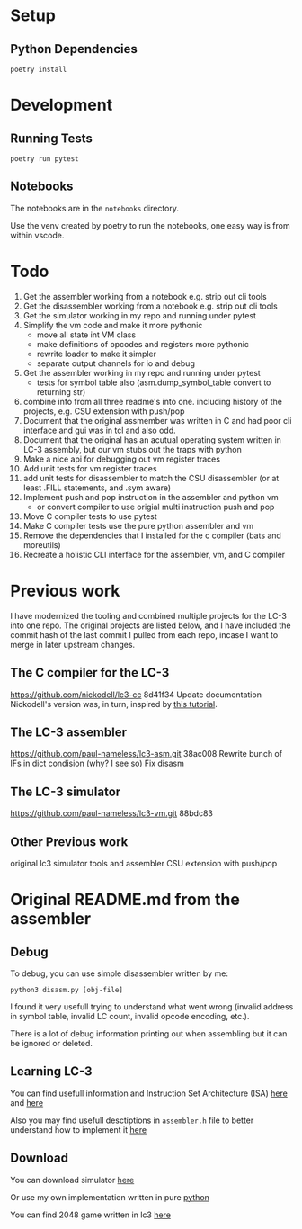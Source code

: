 # Setup
## Python Dependencies

    poetry install

# Development
## Running Tests
    poetry run pytest

## Notebooks
The notebooks are in the `notebooks` directory.

Use the venv created by poetry to run the notebooks, one easy way is from within vscode.

# Todo
1. Get the assembler working from a notebook e.g. strip out cli tools
1. Get the disassembler working from a notebook e.g. strip out cli tools
1. Get the simulator working in my repo and running under pytest
1. Simplify the vm code and make it more pythonic
    - move all state int VM class
    - make definitions of opcodes and registers more pythonic
    - rewrite loader to make it simpler
    - separate output channels for io and debug
1. Get the assembler working in my repo and running under pytest
    - tests for symbol table also (asm.dump_symbol_table convert to returning str)
1. combine info from all three readme's into one. including history of the projects, e.g. CSU extension with push/pop
1. Document that the original assmember was written in C and had poor cli interface and gui was in tcl and also odd.
1. Document that the original has an acutual operating system written in LC-3 assembly, but our vm stubs out the traps with python
1. Make a nice api for debugging out vm register traces
1. Add unit tests for vm register traces
1. add unit tests for disassembler to match the CSU disassembler (or at least .FILL statements, and .sym aware)
1. Implement push and pop instruction in the assembler and python vm
    - or convert compiler to use origial multi instruction push and pop
1. Move C compiler tests to use pytest
1. Make C compiler tests use the pure python assembler and vm
1. Remove the dependencies that I installed for the c compiler (bats and moreutils)
1. Recreate a holistic CLI interface for the assembler, vm, and C compiler

# Previous work
I have modernized the tooling and combined multiple projects for the LC-3 into one repo. The original projects are listed below, and I have included the commit hash of the last commit I pulled from each repo, incase I want to merge in later upstream changes.
## The C compiler for the LC-3
https://github.com/nickodell/lc3-cc
8d41f34 Update documentation
Nickodell's version was, in turn, inspired by [this tutorial](https://github.com/justinmeiners/lc3-vm).
## The LC-3 assembler
https://github.com/paul-nameless/lc3-asm.git
38ac008 Rewrite bunch of IFs in dict condision (why? I see so) Fix disasm
## The LC-3 simulator
https://github.com/paul-nameless/lc3-vm.git
88bdc83
## Other Previous work
original lc3 simulator tools and assembler
CSU extension with push/pop

# Original README.md from the assembler
## Debug

To debug, you can use simple disassembler written by me:

```
python3 disasm.py [obj-file]
```

I found it very usefull trying to understand what went wrong (invalid address in symbol table, invalid LC count, invalid opcode encoding, etc.).

There is a lot of debug information printing out when assembling but it can be ignored or deleted.

## Learning LC-3

You can find usefull information and Instruction Set Architecture (ISA) [here](https://github.com/justinmeiners/lc3-vm) and [here](https://github.com/paul-nameless/lc3-vm)

Also you may find usefull desctiptions in `assembler.h` file to better understand how to implement it [here](https://github.com/davedennis/LC3-Assembler)


## Download

You can download simulator [here](http://highered.mheducation.com/sites/0072467509/student_view0/lc-3_simulator.html)

Or use my own implementation written in pure [python](https://github.com/paul-nameless/lc3-vm)

You can find 2048 game written in lc3 [here](https://github.com/rpendleton/lc3-2048)
